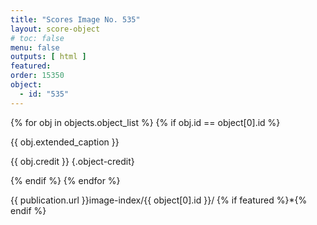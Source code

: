 ```yaml
---
title: "Scores Image No. 535"
layout: score-object
# toc: false
menu: false
outputs: [ html ]
featured: 
order: 15350
object:
  - id: "535"
---
```


{% for obj in objects.object_list %}
{% if obj.id == object[0].id %}

{{ obj.extended_caption }}

{{ obj.credit }} {.object-credit}

{% endif %}
{% endfor %}

<div class="object-credit object-url is-print-only">

{{ publication.url }}image-index/{{ object[0].id }}/ {% if featured %}*{% endif %}

</div>
